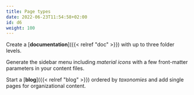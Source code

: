 ```yaml
---
title: Page types
date: 2022-06-23T11:54:58+02:00
id: d6
weight: 100
---
```


Create a [**documentation**]({{< relref "doc" >}}) with up to three folder levels.

Generate the sidebar menu including _material icons_ with a few front-matter parameters in your content files.

Start a [**blog**]({{< relref "blog" >}}) ordered by _taxonomies_ and add single pages for organizational content.
